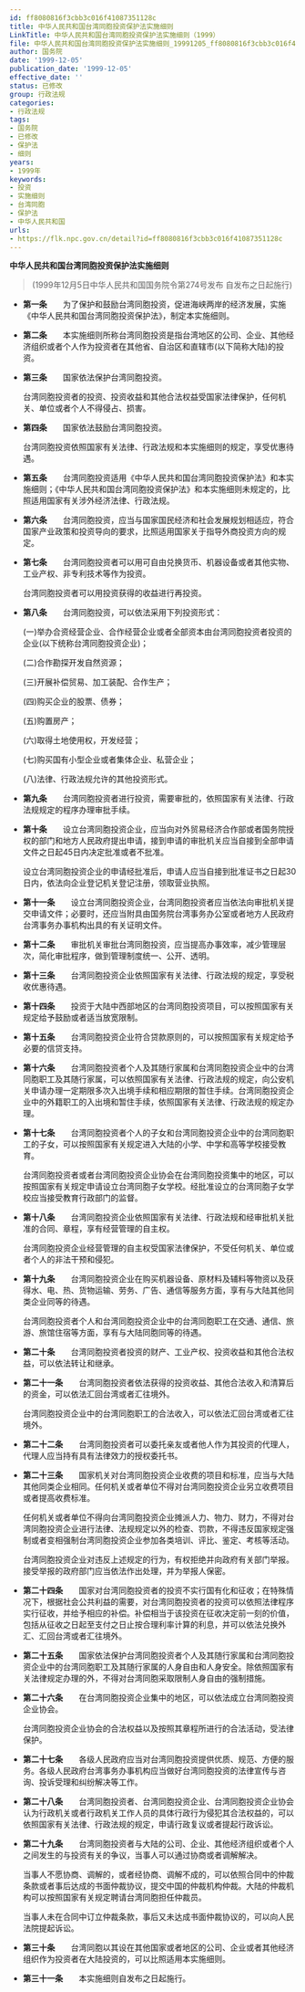 ```yaml
---
id: ff8080816f3cbb3c016f41087351128c
title: 中华人民共和国台湾同胞投资保护法实施细则
LinkTitle: 中华人民共和国台湾同胞投资保护法实施细则（1999）
file: 中华人民共和国台湾同胞投资保护法实施细则_19991205_ff8080816f3cbb3c016f41087351128c.docx
author: 国务院
date: '1999-12-05'
publication_date: '1999-12-05'
effective_date: ''
status: 已修改
group: 行政法规
categories:
- 行政法规
tags:
- 国务院
- 已修改
- 保护法
- 细则
years:
- 1999年
keywords:
- 投资
- 实施细则
- 台湾同胞
- 保护法
- 中华人民共和国
urls:
- https://flk.npc.gov.cn/detail?id=ff8080816f3cbb3c016f41087351128c
---
```


**中华人民共和国台湾同胞投资保护法实施细则**

> (1999年12月5日中华人民共和国国务院令第274号发布 自发布之日起施行)

- **第一条**　　为了保护和鼓励台湾同胞投资，促进海峡两岸的经济发展，实施《中华人民共和国台湾同胞投资保护法》，制定本实施细则。

- **第二条**　　本实施细则所称台湾同胞投资是指台湾地区的公司、企业、其他经济组织或者个人作为投资者在其他省、自治区和直辖市(以下简称大陆)的投资。

- **第三条**　　国家依法保护台湾同胞投资。

  台湾同胞投资者的投资、投资收益和其他合法权益受国家法律保护，任何机关、单位或者个人不得侵占、损害。

- **第四条**　　国家依法鼓励台湾同胞投资。

  台湾同胞投资依照国家有关法律、行政法规和本实施细则的规定，享受优惠待遇。

- **第五条**　　台湾同胞投资适用《中华人民共和国台湾同胞投资保护法》和本实施细则；《中华人民共和国台湾同胞投资保护法》和本实施细则未规定的，比照适用国家有关涉外经济法律、行政法规。

- **第六条**　　台湾同胞投资，应当与国家国民经济和社会发展规划相适应，符合国家产业政策和投资导向的要求，比照适用国家关于指导外商投资方向的规定。

- **第七条**　　台湾同胞投资者可以用可自由兑换货币、机器设备或者其他实物、工业产权、非专利技术等作为投资。

  台湾同胞投资者可以用投资获得的收益进行再投资。

- **第八条**　　台湾同胞投资，可以依法采用下列投资形式：

  (一)举办合资经营企业、合作经营企业或者全部资本由台湾同胞投资者投资的企业(以下统称台湾同胞投资企业)；

  (二)合作勘探开发自然资源；

  (三)开展补偿贸易、加工装配、合作生产；

  (四)购买企业的股票、债券；

  (五)购置房产；

  (六)取得土地使用权，开发经营；

  (七)购买国有小型企业或者集体企业、私营企业；

  (八)法律、行政法规允许的其他投资形式。

- **第九条**　　台湾同胞投资者进行投资，需要审批的，依照国家有关法律、行政法规规定的程序办理审批手续。

- **第十条**　　设立台湾同胞投资企业，应当向对外贸易经济合作部或者国务院授权的部门和地方人民政府提出申请，接到申请的审批机关应当自接到全部申请文件之日起45日内决定批准或者不批准。

  设立台湾同胞投资企业的申请经批准后，申请人应当自接到批准证书之日起30日内，依法向企业登记机关登记注册，领取营业执照。

- **第十一条**　　设立台湾同胞投资企业，台湾同胞投资者应当依法向审批机关提交申请文件；必要时，还应当附具由国务院台湾事务办公室或者地方人民政府台湾事务办事机构出具的有关证明文件。

- **第十二条**　　审批机关审批台湾同胞投资，应当提高办事效率，减少管理层次，简化审批程序，做到管理制度统一、公开、透明。

- **第十三条**　　台湾同胞投资企业依照国家有关法律、行政法规的规定，享受税收优惠待遇。

- **第十四条**　　投资于大陆中西部地区的台湾同胞投资项目，可以按照国家有关规定给予鼓励或者适当放宽限制。

- **第十五条**　　台湾同胞投资企业符合贷款原则的，可以按照国家有关规定给予必要的信贷支持。

- **第十六条**　　台湾同胞投资者个人及其随行家属和台湾同胞投资企业中的台湾同胞职工及其随行家属，可以依照国家有关法律、行政法规的规定，向公安机关申请办理一定期限多次入出境手续和相应期限的暂住手续。台湾同胞投资企业中的外籍职工的入出境和暂住手续，依照国家有关法律、行政法规的规定办理。

- **第十七条**　　台湾同胞投资者个人的子女和台湾同胞投资企业中的台湾同胞职工的子女，可以按照国家有关规定进入大陆的小学、中学和高等学校接受教育。

  台湾同胞投资者或者台湾同胞投资企业协会在台湾同胞投资集中的地区，可以按照国家有关规定申请设立台湾同胞子女学校。经批准设立的台湾同胞子女学校应当接受教育行政部门的监督。

- **第十八条**　　台湾同胞投资企业依照国家有关法律、行政法规和经审批机关批准的合同、章程，享有经营管理的自主权。

  台湾同胞投资企业经营管理的自主权受国家法律保护，不受任何机关、单位或者个人的非法干预和侵犯。

- **第十九条**　　台湾同胞投资企业在购买机器设备、原材料及辅料等物资以及获得水、电、热、货物运输、劳务、广告、通信等服务方面，享有与大陆其他同类企业同等的待遇。

  台湾同胞投资者个人和台湾同胞投资企业中的台湾同胞职工在交通、通信、旅游、旅馆住宿等方面，享有与大陆同胞同等的待遇。

- **第二十条**　　台湾同胞投资者投资的财产、工业产权、投资收益和其他合法权益，可以依法转让和继承。

- **第二十一条**　　台湾同胞投资者依法获得的投资收益、其他合法收入和清算后的资金，可以依法汇回台湾或者汇往境外。

  台湾同胞投资企业中的台湾同胞职工的合法收入，可以依法汇回台湾或者汇往境外。

- **第二十二条**　　台湾同胞投资者可以委托亲友或者他人作为其投资的代理人，代理人应当持有具有法律效力的授权委托书。

- **第二十三条**　　国家机关对台湾同胞投资企业收费的项目和标准，应当与大陆其他同类企业相同。任何机关或者单位不得对台湾同胞投资企业另立收费项目或者提高收费标准。

  任何机关或者单位不得向台湾同胞投资企业摊派人力、物力、财力，不得对台湾同胞投资企业进行法律、法规规定以外的检查、罚款，不得违反国家规定强制或者变相强制台湾同胞投资企业参加各类培训、评比、鉴定、考核等活动。

  台湾同胞投资企业对违反上述规定的行为，有权拒绝并向政府有关部门举报。接受举报的政府部门应当依法作出处理，并为举报人保密。

- **第二十四条**　　国家对台湾同胞投资者的投资不实行国有化和征收；在特殊情况下，根据社会公共利益的需要，对台湾同胞投资者的投资可以依照法律程序实行征收，并给予相应的补偿。补偿相当于该投资在征收决定前一刻的价值，包括从征收之日起至支付之日止按合理利率计算的利息，并可以依法兑换外汇、汇回台湾或者汇往境外。

- **第二十五条**　　国家依法保护台湾同胞投资者个人及其随行家属和台湾同胞投资企业中的台湾同胞职工及其随行家属的人身自由和人身安全。除依照国家有关法律规定办理的外，不得对台湾同胞采取限制人身自由的强制措施。

- **第二十六条**　　在台湾同胞投资企业集中的地区，可以依法成立台湾同胞投资企业协会。

  台湾同胞投资企业协会的合法权益以及按照其章程所进行的合法活动，受法律保护。

- **第二十七条**　　各级人民政府应当对台湾同胞投资提供优质、规范、方便的服务。各级人民政府台湾事务办事机构应当做好台湾同胞投资的法律宣传与咨询、投诉受理和纠纷解决等工作。

- **第二十八条**　　台湾同胞投资者、台湾同胞投资企业、台湾同胞投资企业协会认为行政机关或者行政机关工作人员的具体行政行为侵犯其合法权益的，可以依照国家有关法律、行政法规的规定，申请行政复议或者提起行政诉讼。

- **第二十九条**　　台湾同胞投资者与大陆的公司、企业、其他经济组织或者个人之间发生的与投资有关的争议，当事人可以通过协商或者调解解决。

  当事人不愿协商、调解的，或者经协商、调解不成的，可以依照合同中的仲裁条款或者事后达成的书面仲裁协议，提交中国的仲裁机构仲裁。大陆的仲裁机构可以按照国家有关规定聘请台湾同胞担任仲裁员。

  当事人未在合同中订立仲裁条款，事后又未达成书面仲裁协议的，可以向人民法院提起诉讼。

- **第三十条**　　台湾同胞以其设在其他国家或者地区的公司、企业或者其他经济组织作为投资者在大陆投资的，可以比照适用本实施细则。

- **第三十一条**　　本实施细则自发布之日起施行。
